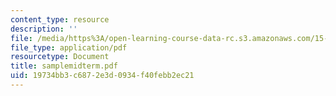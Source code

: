 ```yaml
---
content_type: resource
description: ''
file: /media/https%3A/open-learning-course-data-rc.s3.amazonaws.com/15-514-financial-and-managerial-accounting-summer-2003/19734bb3c6872e3d0934f40febb2ec21_samplemidterm.pdf
file_type: application/pdf
resourcetype: Document
title: samplemidterm.pdf
uid: 19734bb3-c687-2e3d-0934-f40febb2ec21
---
```

